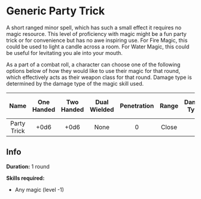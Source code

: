 # Generic Party Trick

A short ranged minor spell, which has such a small effect it requires no magic resource. This level of proficiency with magic might be a fun party trick or for convenience but has no awe inspiring use. For Fire Magic, this could be used to light a candle across a room. For Water Magic, this could be useful for levitating you ale into your mouth.



As a part of a combat roll, a character can choose one of the following options below of how they would like to use their magic for that round, which effectively acts as their weapon class for that round. Damage type is determined by the damage type of the magic skill used.

|    Name    | One<br />Handed | Two<br />Handed | Dual<br />Wielded | Penetration | Range | Damage<br />Types | Engageable<br />Opponents | Area Of<br />Effect | Resource<br />Class |
| :---------: | :-------------: | :-------------: | :---------------: | :---------: | :---: | :---------------: | :-----------------------: | :-----------------: | :-----------------: |
| Party Trick |      +0d6      |      +0d6      |       None       |      0      | Close |                  |          Focused          |        None        |  0 Magic Resource  |

## Info

**Duration:** 1 round

**Skills required:**

- Any magic (level -1)
